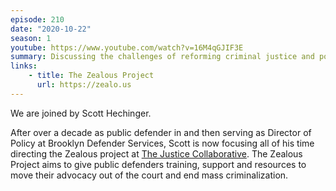 ```yaml
---
episode: 210
date: "2020-10-22"
season: 1
youtube: https://www.youtube.com/watch?v=16M4qGJIF3E
summary: Discussing the challenges of reforming criminal justice and policing
links:
    - title: The Zealous Project
      url: https://zealo.us
---
```

We are joined by Scott Hechinger.

After over a decade as public defender in and then serving as Director of
Policy at Brooklyn Defender Services, Scott is now focusing all of his time
directing the Zealous project at [The Justice Collaborative][tjc]. The Zealous
Project aims to give public defenders training, support and resources to move
their advocacy out of the court and end mass criminalization.

[tjc]: https://thejusticecollaborative.com/
